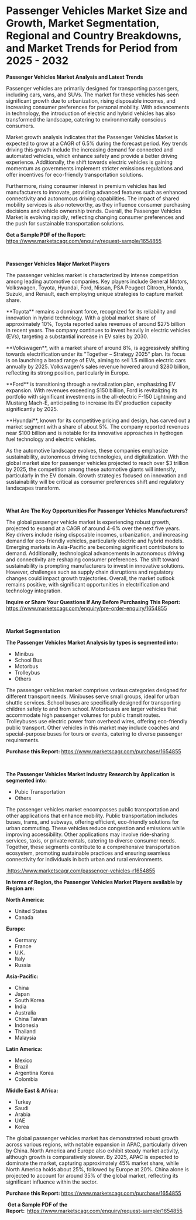<p><h1>Passenger Vehicles Market Size and Growth, Market Segmentation, Regional and Country Breakdowns, and Market Trends for Period from 2025 -  2032</h1></p><p><strong>Passenger Vehicles Market Analysis and Latest Trends</strong></p>
<p><p>Passenger vehicles are primarily designed for transporting passengers, including cars, vans, and SUVs. The market for these vehicles has seen significant growth due to urbanization, rising disposable incomes, and increasing consumer preferences for personal mobility. With advancements in technology, the introduction of electric and hybrid vehicles has also transformed the landscape, catering to environmentally conscious consumers.</p><p>Market growth analysis indicates that the Passenger Vehicles Market is expected to grow at a CAGR of 6.5% during the forecast period. Key trends driving this growth include the increasing demand for connected and automated vehicles, which enhance safety and provide a better driving experience. Additionally, the shift towards electric vehicles is gaining momentum as governments implement stricter emissions regulations and offer incentives for eco-friendly transportation solutions.</p><p>Furthermore, rising consumer interest in premium vehicles has led manufacturers to innovate, providing advanced features such as enhanced connectivity and autonomous driving capabilities. The impact of shared mobility services is also noteworthy, as they influence consumer purchasing decisions and vehicle ownership trends. Overall, the Passenger Vehicles Market is evolving rapidly, reflecting changing consumer preferences and the push for sustainable transportation solutions.</p></p>
<p><strong>Get a Sample PDF of the Report:&nbsp;</strong> <a href="https://www.marketscagr.com/enquiry/request-sample/1654855?utm_campaign=2953&utm_medium=2&utm_source=Github&utm_content=ia&utm_term=18042025&utm_id=passenger-vehicles">https://www.marketscagr.com/enquiry/request-sample/1654855</a></p>
<p>&nbsp;</p>
<p><strong>Passenger Vehicles Major Market Players</strong></p>
<p><p>The passenger vehicles market is characterized by intense competition among leading automotive companies. Key players include General Motors, Volkswagen, Toyota, Hyundai, Ford, Nissan, PSA Peugeot Citroen, Honda, Suzuki, and Renault, each employing unique strategies to capture market share.</p><p>**Toyota** remains a dominant force, recognized for its reliability and innovation in hybrid technology. With a global market share of approximately 10%, Toyota reported sales revenues of around $275 billion in recent years. The company continues to invest heavily in electric vehicles (EVs), targeting a substantial increase in EV sales by 2030.</p><p>**Volkswagen**, with a market share of around 8%, is aggressively shifting towards electrification under its "Together – Strategy 2025" plan. Its focus is on launching a broad range of EVs, aiming to sell 1.5 million electric cars annually by 2025. Volkswagen's sales revenue hovered around $280 billion, reflecting its strong position, particularly in Europe.</p><p>**Ford** is transitioning through a revitalization plan, emphasizing EV expansion. With revenues exceeding $150 billion, Ford is revitalizing its portfolio with significant investments in the all-electric F-150 Lightning and Mustang Mach-E, anticipating to increase its EV production capacity significantly by 2025.</p><p>**Hyundai**, known for its competitive pricing and design, has carved out a market segment with a share of about 5%. The company reported revenues near $100 billion and is notable for its innovative approaches in hydrogen fuel technology and electric vehicles.</p><p>As the automotive landscape evolves, these companies emphasize sustainability, autonomous driving technologies, and digitalization. With the global market size for passenger vehicles projected to reach over $3 trillion by 2025, the competition among these automotive giants will intensify, particularly in the EV domain. Growth strategies focused on innovation and sustainability will be critical as consumer preferences shift and regulatory landscapes transform.</p></p>
<p>&nbsp;</p>
<p><strong>What Are The Key Opportunities For Passenger Vehicles Manufacturers?</strong></p>
<p><p>The global passenger vehicle market is experiencing robust growth, projected to expand at a CAGR of around 4-6% over the next five years. Key drivers include rising disposable incomes, urbanization, and increasing demand for eco-friendly vehicles, particularly electric and hybrid models. Emerging markets in Asia-Pacific are becoming significant contributors to demand. Additionally, technological advancements in autonomous driving and connectivity are reshaping consumer preferences. The shift toward sustainability is prompting manufacturers to invest in innovative solutions. However, challenges such as supply chain disruptions and regulatory changes could impact growth trajectories. Overall, the market outlook remains positive, with significant opportunities in electrification and technology integration.</p></p>
<p><strong>Inquire or Share Your Questions If Any Before Purchasing This Report:</strong> <a href="https://www.marketscagr.com/enquiry/pre-order-enquiry/1654855?utm_campaign=2953&utm_medium=2&utm_source=Github&utm_content=ia&utm_term=18042025&utm_id=passenger-vehicles">https://www.marketscagr.com/enquiry/pre-order-enquiry/1654855</a></p>
<p>&nbsp;</p>
<p><strong>Market Segmentation</strong></p>
<p><strong>The Passenger Vehicles Market Analysis by types is segmented into:</strong></p>
<p><ul><li>Minibus</li><li>School Bus</li><li>Motorbus</li><li>Trolleybus</li><li>Others</li></ul></p>
<p><p>The passenger vehicles market comprises various categories designed for different transport needs. Minibuses serve small groups, ideal for urban shuttle services. School buses are specifically designed for transporting children safely to and from school. Motorbuses are larger vehicles that accommodate high passenger volumes for public transit routes. Trolleybuses use electric power from overhead wires, offering eco-friendly public transport. Other vehicles in this market may include coaches and special-purpose buses for tours or events, catering to diverse passenger requirements.</p></p>
<p><strong>Purchase this Report:&nbsp;</strong><a href="https://www.marketscagr.com/purchase/1654855?utm_campaign=2953&utm_medium=2&utm_source=Github&utm_content=ia&utm_term=18042025&utm_id=passenger-vehicles">https://www.marketscagr.com/purchase/1654855</a></p>
<p>&nbsp;</p>
<p><strong>The Passenger Vehicles Market Industry Research by Application is segmented into:</strong></p>
<p><ul><li>Pubic Transportation</li><li>Others</li></ul></p>
<p><p>The passenger vehicles market encompasses public transportation and other applications that enhance mobility. Public transportation includes buses, trams, and subways, offering efficient, eco-friendly solutions for urban commuting. These vehicles reduce congestion and emissions while improving accessibility. Other applications may involve ride-sharing services, taxis, or private rentals, catering to diverse consumer needs. Together, these segments contribute to a comprehensive transportation ecosystem, promoting sustainable practices and ensuring seamless connectivity for individuals in both urban and rural environments.</p></p>
<p><a href="https://www.marketscagr.com/passenger-vehicles-r1654855?utm_campaign=2953&utm_medium=2&utm_source=Github&utm_content=ia&utm_term=18042025&utm_id=passenger-vehicles">&nbsp;https://www.marketscagr.com/passenger-vehicles-r1654855</a></p>
<p><strong>In terms of Region, the Passenger Vehicles Market Players available by Region are:</strong></p>
<p>
    <p> <strong> North America: </strong>
        <ul>
            <li>United States</li>
            <li>Canada</li>
        </ul>
        </p> 
    <p> <strong> Europe: </strong>
        <ul>
            <li>Germany</li>
            <li>France</li>
            <li>U.K.</li>
            <li>Italy</li>
            <li>Russia</li>
        </ul>
        </p> 
    <p> <strong> Asia-Pacific: </strong>
        <ul>
            <li>China</li>
            <li>Japan</li>
            <li>South Korea</li>
            <li>India</li>
            <li>Australia</li>
            <li>China Taiwan</li>
            <li>Indonesia</li>
            <li>Thailand</li>
            <li>Malaysia</li>
        </ul>
        </p> 
    <p> <strong> Latin America: </strong>
        <ul>
            <li>Mexico</li>
            <li>Brazil</li>
            <li>Argentina Korea</li>
            <li>Colombia</li>
        </ul>
        </p> 
    <p> <strong> Middle East & Africa: </strong>
        <ul>
            <li>Turkey</li>
            <li>Saudi</li>
            <li>Arabia</li>
            <li>UAE</li>
            <li>Korea</li>
        </ul>
    </p>
    </p>
<p><p>The global passenger vehicles market has demonstrated robust growth across various regions, with notable expansion in APAC, particularly driven by China. North America and Europe also exhibit steady market activity, although growth is comparatively slower. By 2025, APAC is expected to dominate the market, capturing approximately 45% market share, while North America holds about 25%, followed by Europe at 20%. China alone is projected to account for around 35% of the global market, reflecting its significant influence within the sector.</p></p>
<p><strong>Purchase this Report: </strong><a href="https://www.marketscagr.com/purchase/1654855?utm_campaign=2953&utm_medium=2&utm_source=Github&utm_content=ia&utm_term=18042025&utm_id=passenger-vehicles">https://www.marketscagr.com/purchase/1654855</a></p>
<p>&nbsp;<strong>Get a Sample PDF of the Report:&nbsp;&nbsp;</strong><a href="https://www.marketscagr.com/enquiry/request-sample/1654855?utm_campaign=2953&utm_medium=2&utm_source=Github&utm_content=ia&utm_term=18042025&utm_id=passenger-vehicles">https://www.marketscagr.com/enquiry/request-sample/1654855</a></p>
<p><strong></strong></p>
<p><p></p><p></p><p></p></p>
